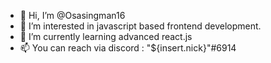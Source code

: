 - 👋 Hi, I’m @Osasingman16
- 👀 I’m interested in javascript based frontend development.
- 🌱 I’m currently learning advanced react.js
- 📫 You can reach via discord : "${insert.nick}"#6914


